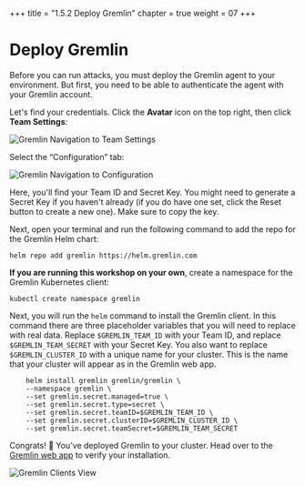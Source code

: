 +++
title = "1.5.2 Deploy Gremlin"
chapter = true
weight = 07
+++

# Deploy Gremlin

Before you can run attacks, you must deploy the Gremlin agent to your environment. But first, you need to be able to authenticate the agent with your Gremlin account.

Let's find your credentials. Click the **Avatar** icon on the top right, then click **Team Settings**:

![Gremlin Navigation to Team Settings](/images/gremlin/gremlin_people_team.png)

Select the “Configuration” tab:

![Gremlin Navigation to Configuration](/images/gremlin/gremlin_config.png)

Here, you'll find your Team ID and Secret Key. You might need to generate a Secret Key if you haven't already (if you do have one set, click the Reset button to create a new one). Make sure to copy the key.

Next, open your terminal and run the following command to add the repo for the Gremlin Helm chart:
```
helm repo add gremlin https://helm.gremlin.com

```

**If you are running this workshop on your own**, create a namespace for the Gremlin Kubernetes client:
```
kubectl create namespace gremlin
```

Next, you will run the `helm` command to install the Gremlin client. In this command there are three placeholder variables that you will need to replace with real data. Replace `$GREMLIN_TEAM_ID` with your Team ID, and replace `$GREMLIN_TEAM_SECRET` with your Secret Key. You also want to replace `$GREMLIN_CLUSTER_ID` with a unique name for your cluster. This is the name that your cluster will appear as in the Gremlin web app.
```
    helm install gremlin gremlin/gremlin \
    --namespace gremlin \
    --set gremlin.secret.managed=true \
    --set gremlin.secret.type=secret \
    --set gremlin.secret.teamID=$GREMLIN_TEAM_ID \
    --set gremlin.secret.clusterID=$GREMLIN_CLUSTER_ID \
    --set gremlin.secret.teamSecret=$GREMLIN_TEAM_SECRET
```

Congrats! 🎉 You've deployed Gremlin to your cluster. Head over to the [Gremlin web app](https://app.gremlin.com/clients/infrastructure) to verify your installation.

![Gremlin Clients View](/images/gremlin/gremlin_ui_clients.png)
